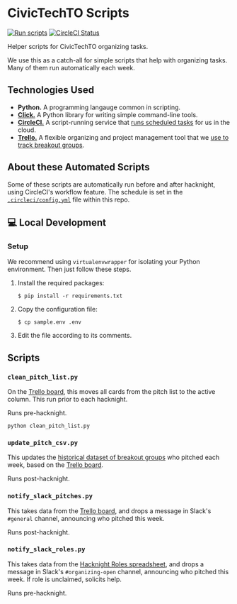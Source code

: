 # CivicTechTO Scripts
[![Run scripts](https://img.shields.io/badge/scheduled%20scripts-RUN-44cc11.svg)][circleci-proj]
[![CircleCI Status](https://img.shields.io/circleci/project/github/CivicTechTO/civictechto-scripts.svg?label=CircleCI)][circleci-proj]

Helper scripts for CivicTechTO organizing tasks.

We use this as a catch-all for simple scripts that help with organizing
tasks. Many of them run automatically each week.

## Technologies Used

- **Python.** A programming langauge common in scripting.
- [**Click.**][click] A Python library for writing simple command-line
  tools.
- [**CircleCI.**][circleci] A script-running service that [runs scheduled
  tasks][circleci-cron] for us in the cloud.
- [**Trello.**][trello] A flexible organizing and project management
  tool that we [use to track breakout groups][trello-board].

## About these Automated Scripts

Some of these scripts are automatically run before and after hacknight,
using CircleCI's workflow feature. The schedule is set in the
[`.circleci/config.yml`][circleci-config] file within this repo.

## :computer: Local Development

### Setup

We recommend using `virtualenvwrapper` for isolating your Python
environment. Then just follow these steps.

1. Install the required packages:

    ```
    $ pip install -r requirements.txt
    ```

2. Copy the configuration file:

    ```
    $ cp sample.env .env
    ```

3. Edit the file according to its comments.

## Scripts

### `clean_pitch_list.py`

On the [Trello board][trello-board], this moves all cards from the pitch
list to the active column. This run prior to each hacknight.

Runs pre-hacknight.

```
python clean_pitch_list.py
```

### `update_pitch_csv.py`

This updates the [historical dataset of breakout
groups][breakout-dataset] who pitched each week, based on the [Trello
board][trello-board].

Runs post-hacknight.

### `notify_slack_pitches.py`

This takes data from the [Trello board][trello-board], and drops a
message in Slack's `#general` channel, announcing who pitched this week.

Runs post-hacknight.

### `notify_slack_roles.py`

This takes data from the [Hacknight Roles spreadsheet][hacknight-roles-sheet], and drops a
message in Slack's `#organizing-open` channel, announcing who pitched this week. If role is unclaimed, solicits help.

Runs pre-hacknight.

<!-- Links -->
   [click]: http://click.pocoo.org/5/
   [circleci]: https://circleci.com/docs/2.0/about-circleci/
   [circleci-cron]: https://support.circleci.com/hc/en-us/articles/115015481128-Scheduling-jobs-cron-for-builds-
   [circleci-proj]: https://circleci.com/gh/CivicTechTO/civictechto-scripts
   [circleci-config]:.circleci/config.yml#L6-L31
   [breakout-dataset]: https://github.com/CivicTechTO/dataset-civictechto-breakout-groups/blob/master/data/civictechto-breakout-groups.csv
   [trello]: https://trello.com/about
   [trello-board]: https://trello.com/b/EVvNEGK5/hacknight-projects
   [hacknight-roles-sheet]: https://docs.google.com/spreadsheets/d/1v9xUqaSqgvDDlTpFqWtBXDPLKw6HsaFU5DfSO0d_9_0/edit
